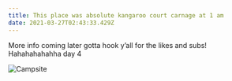 ```yaml
---
title: This place was absolute kangaroo court carnage at 1 am
date: 2021-03-27T02:43:33.429Z
---
```

More info coming later gotta hook y’all for the likes and subs! Hahahahahahha day 4

![Campsite](/images/87bb6c59-3b69-45e7-89dc-5ad9de594835.jpeg "Not enough rocks campsite")